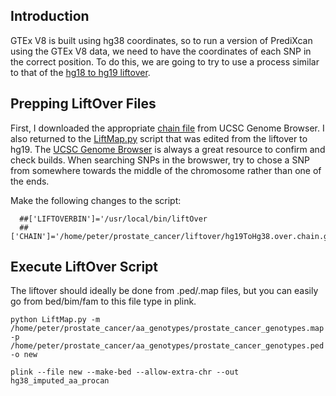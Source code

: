 ## Introduction
GTEx V8 is built using hg38 coordinates, so to run a version of PrediXcan using the GTEx V8 data, we need to have the coordinates of each SNP in the correct position.  To do this, we are going to try to use a process similar to that of the [hg18 to hg19 liftover](https://github.com/WheelerLab/Neuropsychiatric-Phenotypes/blob/master/SCZ-BD_Px/1_hg18tohg19liftover.md). 

## Prepping LiftOver Files
First, I downloaded the appropriate [chain file](http://hgdownload.soe.ucsc.edu/goldenPath/hg19/liftOver/hg19ToHg38.over.chain.gz) from UCSC Genome Browser.  I also returned to the [LiftMap.py](https://github.com/WheelerLab/Neuropsychiatric-Phenotypes/blob/master/SCZ-BD_Px/Complimentary_Scripts/LiftMap.py) script that was edited from the liftover to hg19.  The [UCSC Genome Browser](https://genome.ucsc.edu/cgi-bin/hgGateway) is always a great resource to confirm and check builds.  When searching SNPs in the browswer, try to chose a SNP from somewhere towards the middle of the chromosome rather than one of the ends.  


Make the following changes to the script:
```
  ##['LIFTOVERBIN']='/usr/local/bin/liftOver
  ##['CHAIN']='/home/peter/prostate_cancer/liftover/hg19ToHg38.over.chain.gz'
```


## Execute LiftOver Script
The liftover should ideally be done from .ped/.map files, but you can easily go from bed/bim/fam to this file type in plink.

``` 
python LiftMap.py -m /home/peter/prostate_cancer/aa_genotypes/prostate_cancer_genotypes.map -p /home/peter/prostate_cancer/aa_genotypes/prostate_cancer_genotypes.ped -o new

plink --file new --make-bed --allow-extra-chr --out hg38_imputed_aa_procan
```
